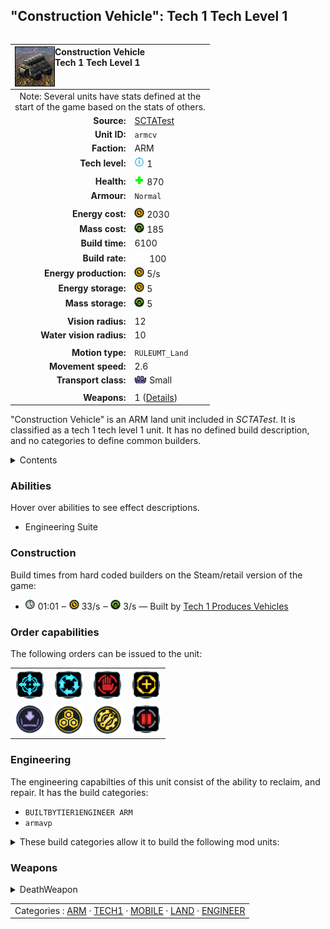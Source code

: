 "Construction Vehicle": Tech 1 Tech Level 1
----
<table align="right">
    <thead>
        <tr>
            <th align="left" colspan="2">
                <img align="left" title="Construction Vehicle unit icon" src="icons/units/ARMCV_icon.png" />Construction Vehicle<br />Tech 1 Tech Level 1
            </th>
        </tr>
    </thead>
    <tbody>
        <tr><td align="center" colspan="2">Note: Several units have stats defined at the<br />start of the game based on the stats of others.</td></tr>
        <tr>
            <td align="right"><strong>Source:</strong></td>
            <td><a href="SCTATest">SCTATest</a></td>
        </tr>
        <tr>
            <td align="right"><strong>Unit ID:</strong></td>
            <td><code>armcv</code></td>
        </tr>
        <tr>
            <td align="right"><strong>Faction:</strong></td>
            <td>ARM</td>
        </tr>
        <tr>
            <td align="right"><strong>Tech level:</strong></td>
            <td><img src="icons/T1.png" title="Tech 1" /> 1</td>
        </tr>
        <tr><td align="center" colspan="2"></td></tr>
        <tr>
            <td align="right"><strong>Health:</strong></td>
            <td><img src="icons/health.png" title="Health" /> 870</td>
        </tr>
        <tr>
            <td align="right"><strong>Armour:</strong></td>
            <td><code>Normal</code></td>
        </tr>
        <tr><td align="center" colspan="2"></td></tr>
        <tr>
            <td align="right"><strong>Energy cost:</strong></td>
            <td><img src="icons/energy.png" title="Energy" /> 2030</td>
        </tr>
        <tr>
            <td align="right"><strong>Mass cost:</strong></td>
            <td><img src="icons/mass.png" title="Mass" /> 185</td>
        </tr>
        <tr>
            <td align="right"><strong>Build time:</strong></td>
            <td>6100</td>
        </tr>
        <tr>
            <td align="right"><strong>Build rate:</strong></td>
            <td><img src="icons/build.png" title="Build" /> 100</td>
        </tr>
        <tr>
            <td align="right"><strong>Energy production:</strong></td>
            <td><img src="icons/energy.png" title="Energy" /> 5/s</td>
        </tr>
        <tr>
            <td align="right"><strong>Energy storage:</strong></td>
            <td><img src="icons/energy.png" title="Energy" /> 5</td>
        </tr>
        <tr>
            <td align="right"><strong>Mass storage:</strong></td>
            <td><img src="icons/mass.png" title="Mass" /> 5</td>
        </tr>
        <tr><td align="center" colspan="2"></td></tr>
        <tr>
            <td align="right"><strong>Vision radius:</strong></td>
            <td>12</td>
        </tr>
        <tr>
            <td align="right"><strong>Water vision radius:</strong></td>
            <td>10</td>
        </tr>
        <tr><td align="center" colspan="2"></td></tr>
        <tr>
            <td align="right"><strong>Motion type:</strong></td>
            <td><code>RULEUMT_Land</code></td>
        </tr>
        <tr>
            <td align="right"><strong>Movement speed:</strong></td>
            <td>2.6</td>
        </tr>
        <tr>
            <td align="right"><strong>Transport class:</strong></td>
            <td><img src="icons/attached.png" title="Attached" /> Small</td>
        </tr>
        <tr><td align="center" colspan="2"></td></tr>
        <tr>
            <td align="right"><strong>Weapons:</strong></td>
            <td>1 (<a href="#weapons">Details</a>)</td>
        </tr>
    </tbody>
</table>

"Construction Vehicle" is an ARM land unit included in *SCTATest*.
It is classified as a tech 1 tech level 1 unit. It has no defined build description, and no categories to define common builders.

<details>
<summary>Contents</summary>

1. – <a href="#abilities">Abilities</a>
2. – <a href="#construction">Construction</a>
3. – <a href="#order-capabilities">Order capabilities</a>
4. – <a href="#engineering">Engineering</a>
5. – <a href="#weapons">Weapons</a>
</details>

### Abilities
Hover over abilities to see effect descriptions.

* <span title="Has complete engineering features">Engineering Suite</span>

### Construction
Build times from hard coded builders on the Steam/retail version of the game:
* <img src="icons/time.png" title="Time" /> 01:01 ‒ <img src="icons/energy.png" title="Energy" /> 33/s ‒ <img src="icons/mass.png" title="Mass" /> 3/s — Built by <a href="ARMVP">Tech 1 Produces Vehicles</a>

### Order capabilities
The following orders can be issued to the unit:
<table>
<td><img float="left" src="icons/orders/move.png" title="Move" /></td>
<td><img float="left" src="icons/orders/patrol.png" title="Patrol" /></td>
<td><img float="left" src="icons/orders/stop.png" title="Stop" /></td>
<td><img float="left" src="icons/orders/guard.png" title="Assist" /></td>
<tr>
<td><img float="left" src="icons/orders/load.png" title="Call Transport
Load into or onto another unit" /></td>
<td><img float="left" src="icons/orders/reclaim.png" title="Reclaim" /></td>
<td><img float="left" src="icons/orders/repair.png" title="Repair" /></td>
<td><img float="left" src="icons/orders/pause.png" title="Pause Construction
Pause/unpause current construction order" /></td>
</table>

### Engineering
The engineering capabilties of this unit consist of the ability to reclaim, and repair.
It has the build categories:
* <code>BUILTBYTIER1ENGINEER ARM</code>
* <code>armavp</code>


<details>
<summary>These build categories allow it to build the following mod units:

</summary>

<table>
    <tr>
        <td rowspan="2"><img src="icons/T1.png" title="T1" /></td>
        <td><a href="ARMLAB"><img src="icons/units/ARMLAB_icon.png" width="64px" /></a></td>
        <td><a href="ARMVP"><img src="icons/units/ARMVP_icon.png" width="64px" /></a></td>
        <td><a href="ARMSY"><img src="icons/units/ARMSY_icon.png" width="64px" /></a></td>
        <td><a href="ARMAP"><img src="icons/units/ARMAP_icon.png" width="64px" /></a></td>
        <td><a href="ARMMAKR"><img src="icons/units/ARMMAKR_icon.png" width="64px" /></a></td>
        <td><a href="ARMMEX"><img src="icons/units/ARMMEX_icon.png" width="64px" /></a></td>
        <td><a href="ARMMSTOR"><img src="icons/units/ARMMSTOR_icon.png" width="64px" /></a></td>
        <td><a href="ARMESTOR"><img src="icons/units/ARMESTOR_icon.png" width="64px" /></a></td>
    </tr>
    <tr>
        <td><a href="ARMGEO"><img src="icons/units/ARMGEO_icon.png" width="64px" /></a></td>
        <td><a href="ARMRL"><img src="icons/units/ARMRL_icon.png" width="64px" /></a></td>
        <td><a href="ARMDRAG"><img src="icons/units/ARMDRAG_icon.png" width="64px" /></a></td>
        <td><a href="ARMRAD"><img src="icons/units/ARMRAD_icon.png" width="64px" /></a></td>
    </tr>
    <tr>
        <td><img src="icons/T2.png" title="T2" /></td>
        <td><a href="ARMHP"><img src="icons/units/ARMHP_icon.png" width="64px" /></a></td>
        <td><a href="ARMAVP"><img src="icons/units/ARMAVP_icon.png" width="64px" /></a></td>
        <td><a href="ARMHLT"><img src="icons/units/ARMHLT_icon.png" width="64px" /></a></td>
        <td><a href="ARMGUARD"><img src="icons/units/ARMGUARD_icon.png" width="64px" /></a></td>
    </tr>
</table>

</details>


### Weapons
<details>
<summary>DeathWeapon</summary>
<p>
    <table>
        <tr>
            <td align="right"><strong>Damage:</strong></td>
            <td>50</td>
        </tr>
        <tr>
            <td align="right"><strong>Damage radius:</strong></td>
            <td>3</td>
        </tr>
        <tr>
            <td align="right"><strong>Damage type:</strong></td>
            <td><code>Normal</code></td>
        </tr>
        <tr>
            <td align="right"><strong>Flags:</strong></td>
            <td>Damage friendly</td>
        </tr>
    </table>
</p>
</details>


<table align=center>
<td>Categories : <a href="_categories.ARM">ARM</a> · <a href="_categories.TECH1">TECH1</a> · <a href="_categories.MOBILE">MOBILE</a> · <a href="_categories.LAND">LAND</a> · <a href="_categories.ENGINEER">ENGINEER</a>
